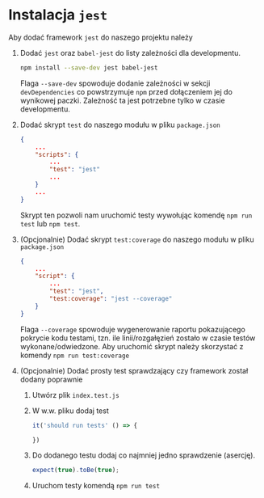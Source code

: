 # Instalacja `jest`

Aby dodać framework `jest` do naszego projektu należy

1. Dodać `jest` oraz `babel-jest` do listy zależności dla developmentu.
   ```sh
   npm install --save-dev jest babel-jest
   ```
   Flaga `--save-dev` spowoduje dodanie zależności w sekcji `devDependencies` co powstrzymuje `npm` przed dołączeniem jej do wynikowej paczki. Zależność ta jest potrzebne tylko w czasie developmentu.
2. Dodać skrypt `test` do naszego modułu w pliku `package.json`
   ```json
   {
       ...
       "scripts": {
           ...
           "test": "jest"
           ...
       }
       ...
   }
   ```
   Skrypt ten pozwoli nam uruchomić testy wywołując komendę `npm run test` lub `npm test`.
3. (Opcjonalnie) Dodać skrypt `test:coverage` do naszego modułu w pliku `package.json`
   ```json
   {
       ...
       "script": {
           ...
           "test": "jest",
           "test:coverage": "jest --coverage"
       }
   }
   ```
   Flaga `--coverage` spowoduje wygenerowanie raportu pokazującego pokrycie kodu testami, tzn. ile linii/rozgałęzień zostało w czasie testów wykonane/odwiedzone.
   Aby uruchomić skrypt należy skorzystać z komendy `npm run test:coverage`
4. (Opcjonalnie) Dodać prosty test sprawdzający czy framework został dodany poprawnie

   1. Utwórz plik `index.test.js`
   2. W w.w. pliku dodaj test

      ```js
      it('should run tests' () => {

      })
      ```

   3. Do dodanego testu dodaj co najmniej jedno sprawdzenie (asercję).
      ```js
      expect(true).toBe(true);
      ```
   4. Uruchom testy komendą `npm run test`
